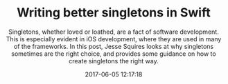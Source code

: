 ---
title: "Writing better singletons in Swift"
subtitle: "Singletons, whether loved or loathed, are a  fact of software development. This is especially evident in iOS development, where they are used in many of the frameworks. In this post, Jesse Squires looks at why singletons sometimes are the right choice, and provides some guidance on how to create singletons the right way."
tags: ["singleton","iOS"]
link: "http://www.jessesquires.com/blog/writing-better-singletons-in-swift/"
date: "2017-06-05 12:17:18"
---